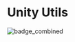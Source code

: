 # Unity Utils
![badge_combined](https://gist.githubusercontent.com/Artein/dc0873043aeff5654ce66349d38fe89d/raw/UnityUtils-main-coverage.svg)